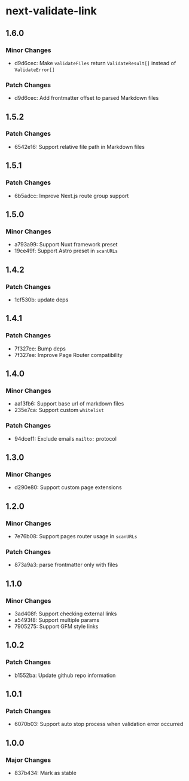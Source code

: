 # next-validate-link

## 1.6.0

### Minor Changes

- d9d6cec: Make `validateFiles` return `ValidateResult[]` instead of `ValidateError[]`

### Patch Changes

- d9d6cec: Add frontmatter offset to parsed Markdown files

## 1.5.2

### Patch Changes

- 6542e16: Support relative file path in Markdown files

## 1.5.1

### Patch Changes

- 6b5adcc: Improve Next.js route group support

## 1.5.0

### Minor Changes

- a793a99: Support Nuxt framework preset
- 19ce49f: Support Astro preset in `scanURLs`

## 1.4.2

### Patch Changes

- 1cf530b: update deps

## 1.4.1

### Patch Changes

- 7f327ee: Bump deps
- 7f327ee: Improve Page Router compatibility

## 1.4.0

### Minor Changes

- aa13fb6: Support base url of markdown files
- 235e7ca: Support custom `whitelist`

### Patch Changes

- 94dcef1: Exclude emails `mailto:` protocol

## 1.3.0

### Minor Changes

- d290e80: Support custom page extensions

## 1.2.0

### Minor Changes

- 7e76b08: Support pages router usage in `scanURLs`

### Patch Changes

- 873a9a3: parse frontmatter only with files

## 1.1.0

### Minor Changes

- 3ad408f: Support checking external links
- a5493f8: Support multiple params
- 7905275: Support GFM style links

## 1.0.2

### Patch Changes

- b1552ba: Update github repo information

## 1.0.1

### Patch Changes

- 6070b03: Support auto stop process when validation error occurred

## 1.0.0

### Major Changes

- 837b434: Mark as stable
